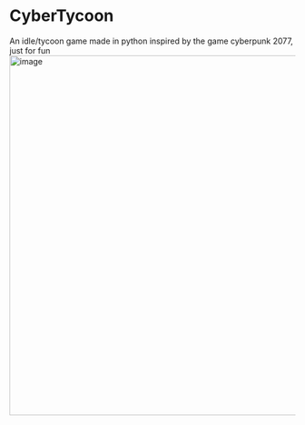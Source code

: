 # CyberTycoon
An idle/tycoon game made in python inspired by the game cyberpunk 2077, just for fun
<img width="802" height="634" alt="image" src="https://github.com/user-attachments/assets/ae88ebec-6c51-4708-91a7-d96250656bba" />

